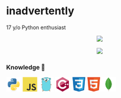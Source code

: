 <p align="center">  
<h1>inadvertently</h1>
17 y/o Python enthusiast
</p>
<p align="center">  
<img src="https://media.discordapp.net/attachments/837692129613578280/850583509924052992/b04d3a0946bbe86a2722ce7fc2f4f472.gif">
</p>
<p align="center">  
<img src="https://komarev.com/ghpvc/?username=inadvertently">
</p>
   

   ### Knowledge 🧠
 <img src="https://github.com/devicons/devicon/raw/master/icons/python/python-original.svg" width="40"> <img src="https://raw.githubusercontent.com/devicons/devicon/2809b567852a4648062a2d3e7c1c531367458c0b/icons/javascript/javascript-original.svg" width="40"> <img src="https://raw.githubusercontent.com/devicons/devicon/2809b567852a4648062a2d3e7c1c531367458c0b/icons/go/go-original.svg" width="40"> <img src="https://github.com/devicons/devicon/blob/master/icons/cplusplus/cplusplus-original.svg" width="40"> <img src="https://raw.githubusercontent.com/devicons/devicon/2809b567852a4648062a2d3e7c1c531367458c0b/icons/css3/css3-original.svg" width="40"><img src="https://raw.githubusercontent.com/devicons/devicon/2809b567852a4648062a2d3e7c1c531367458c0b/icons/html5/html5-original.svg" width="40"><img src="https://raw.githubusercontent.com/devicons/devicon/ac557d6ff33ff370a5db99f97aeab35ea5c67fbd/icons/mongodb/mongodb-original.svg" width="40"> 



